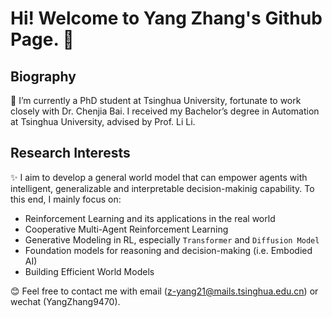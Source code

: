 <!--
<div>
    <kbd align="center" valign="center">
        <a href="https://github.com/breez3young">
        </a>
        <u><i>These columns are <code>automatically</code> updated by <a hrerf="https://github.com/features/actions">GitHub actions</a>.</i></u> &ensp;&emsp;&nbsp;&nbsp;&nbsp;&nbsp;&nbsp;&nbsp;&nbsp;&nbsp;&nbsp;&nbsp;&nbsp;&nbsp;&nbsp;&nbsp;&nbsp;&nbsp;&nbsp;&nbsp;&nbsp;&nbsp;&nbsp;&nbsp;&nbsp;&nbsp;&nbsp;&nbsp;&nbsp;&nbsp;&nbsp;&nbsp;&nbsp;&nbsp;&nbsp;&nbsp;&nbsp;&nbsp;&nbsp;&nbsp;&nbsp;&nbsp;&nbsp;&nbsp;&nbsp;&nbsp;&nbsp;&nbsp;
    </kbd>
</div>
-->

# Hi! Welcome to Yang Zhang's Github Page. 👋
## Biography
🔭 I’m currently a PhD student at Tsinghua University, fortunate to work closely with Dr. Chenjia Bai. I received my Bachelor’s degree in Automation at Tsinghua University, advised by Prof. Li Li.
## Research Interests
✨ I aim to develop a general world model that can empower agents with intelligent, generalizable and interpretable decision-makinig capability. To this end, I mainly focus on:
- Reinforcement Learning and its applications in the real world
- Cooperative Multi-Agent Reinforcement Learning
- Generative Modeling in RL, especially `Transformer` and `Diffusion Model`
- Foundation models for reasoning and decision-making (i.e. Embodied AI)
- Building Efficient World Models

😊 Feel free to contact me with email (z-yang21@mails.tsinghua.edu.cn) or wechat (YangZhang9470).

<!--
**breez3young/breez3young** is a ✨ _special_ ✨ repository because its `README.md` (this file) appears on your GitHub profile.

Here are some ideas to get you started:

- 🔭 I’m currently working on ...
- 🌱 I’m currently learning ...
- 👯 I’m looking to collaborate on ...
- 🤔 I’m looking for help with ...
- 💬 Ask me about ...
- 📫 How to reach me: ...
- 😄 Pronouns: ...
- ⚡ Fun fact: ...
-->
